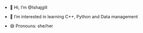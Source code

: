- 👋 Hi, I’m @Ishajgill
- 👀 I’m interested in learning C++, Python and Data management

  

- 😄 Pronouns: she/her
  

<!---
Ishajgill/Ishajgill is a ✨ special ✨ repository because its `README.md` (this file) appears on your GitHub profile.
You can click the Preview link to take a look at your changes.
--->
